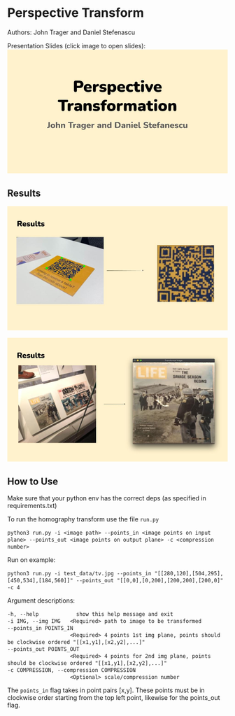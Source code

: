 # Perspective Transform
Authors: John Trager and Daniel Stefenascu

Presentation Slides (click image to open slides):<br>
[![presentaion](https://github.com/John-Trager/Homography-Transform/blob/526ead628c0498f8032dc31a86c35d5277d460a7/media/214%20Final%20presentation.jpeg)](https://github.com/John-Trager/Homography-Transform/blob/526ead628c0498f8032dc31a86c35d5277d460a7/media/214%20Final%20presentation.pdf)

## Results
![QR code](media/qr_code_result.jpeg)

![life cover](media/life_result.jpeg)


## How to Use
Make sure that your python env has the correct deps (as specified in requirements.txt)

To run the homography transform use the file `run.py`<br>
```
python3 run.py -i <image path> --points_in <image points on input plane> --points_out <image points on output plane> -c <compression number>
```

Run on example:
```
python3 run.py -i test_data/tv.jpg --points_in "[[280,120],[504,295],[450,534],[184,560]]" --points_out "[[0,0],[0,200],[200,200],[200,0]" -c 4
```

Argument descriptions:<br>
```
-h, --help            show this help message and exit
-i IMG, --img IMG   <Required> path to image to be transformed
--points_in POINTS_IN
                    <Required> 4 points 1st img plane, points should be clockwise ordered "[[x1,y1],[x2,y2],...]"
--points_out POINTS_OUT
                    <Required> 4 points for 2nd img plane, points should be clockwise ordered "[[x1,y1],[x2,y2],...]"
-c COMPRESSION, --compression COMPRESSION
                    <Optional> scale/compression number
```

The `points_in` flag takes in point pairs [x,y]. These points must be in clockwise order starting from the top left point, likewise for the points_out flag.
